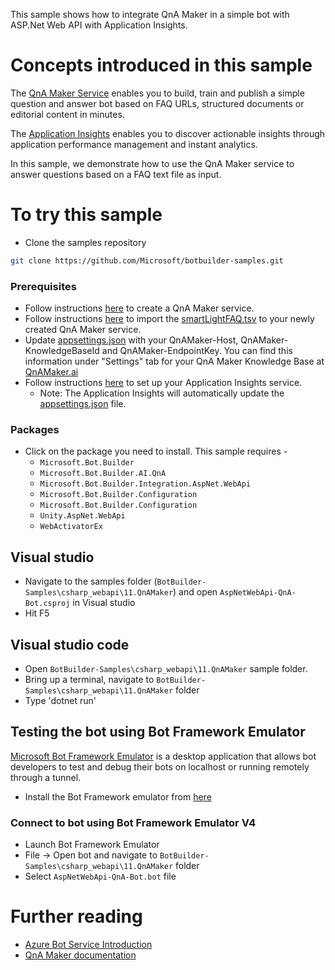 ﻿This sample shows how to integrate QnA Maker in a simple bot with ASP.Net Web API with Application Insights. 

# Concepts introduced in this sample
The [QnA Maker Service](https://www.qnamaker.a) enables you to build, train and publish a simple question and answer bot based on FAQ URLs, structured documents or editorial content in minutes.

The [Application Insights](https://azure.microsoft.com/en-us/services/application-insights/) enables you to discover actionable insights through application performance management and instant analytics.

In this sample, we demonstrate how to use the QnA Maker service to answer questions based on a FAQ text file as input.

# To try this sample

- Clone the samples repository
```bash
git clone https://github.com/Microsoft/botbuilder-samples.git
```


### Prerequisites
- Follow instructions [here](https://docs.microsoft.com/en-us/azure/cognitive-services/qnamaker/how-to/set-up-qnamaker-service-azure) to create a QnA Maker service.
- Follow instructions [here](https://docs.microsoft.com/en-us/azure/cognitive-services/qnamaker/how-to/migrate-knowledge-base) to import the [smartLightFAQ.tsv](smartLightFAQ.tsv) to your newly created QnA Maker service.
- Update [appsettings.json](appsettings.json) with your QnAMaker-Host, QnAMaker-KnowledgeBaseId and QnAMaker-EndpointKey. You can find this information under "Settings" tab for your QnA Maker Knowledge Base at [QnAMaker.ai](https://qnamaker.ai)
- Follow instructions [here](https://docs.microsoft.com/en-us/azure/application-insights/app-insights-asp-net-core) to set up your Application Insights service.
  - Note: The Application Insights will automatically update the [appsettings.json](appsettings.json) file.

### Packages
- Click on the package you need to install. This sample requires - 
  + `Microsoft.Bot.Builder`
  + `Microsoft.Bot.Builder.AI.QnA`
  + `Microsoft.Bot.Builder.Integration.AspNet.WebApi`
  + `Microsoft.Bot.Builder.Configuration`
  + `Microsoft.Bot.Builder.Configuration`
  + `Unity.AspNet.WebApi`
  + `WebActivatorEx`


## Visual studio
- Navigate to the samples folder (`BotBuilder-Samples\csharp_webapi\11.QnAMaker`) and open `AspNetWebApi-QnA-Bot.csproj` in Visual studio 
- Hit F5

## Visual studio code
- Open `BotBuilder-Samples\csharp_webapi\11.QnAMaker` sample folder.
- Bring up a terminal, navigate to `BotBuilder-Samples\csharp_webapi\11.QnAMaker` folder
- Type 'dotnet run'

## Testing the bot using Bot Framework Emulator
[Microsoft Bot Framework Emulator](https://github.com/microsoft/botframework-emulator) is a desktop application that allows bot developers to test and debug their bots on localhost or running remotely through a tunnel.

- Install the Bot Framework emulator from [here](https://github.com/Microsoft/BotFramework-Emulator/releases)

### Connect to bot using Bot Framework Emulator **V4**
- Launch Bot Framework Emulator
- File -> Open bot and navigate to `BotBuilder-Samples\csharp_webapi\11.QnAMaker` folder
- Select `AspNetWebApi-QnA-Bot.bot` file

# Further reading

- [Azure Bot Service Introduction](https://docs.microsoft.com/en-us/azure/bot-service/bot-service-overview-introduction?view=azure-bot-service-4.0)
- [QnA Maker documentation](https://docs.microsoft.com/en-us/azure/cognitive-services/qnamaker/overview/overview)

